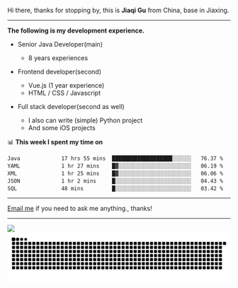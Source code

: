 Hi there, thanks for stopping by, this is **Jiaqi Gu** from China, base in Jiaxing.

---

**The following is my development experience.**

- Senior Java Developer(main)
  - 8 years experiences

- Frontend developer(second)
  - Vue.js (1 year experience)
  - HTML / CSS / Javascript
  
- Full stack developer(second as well)
  - I also can write (simple) Python project
  - And some iOS projects

📊 **This week I spent my time on**
<!--START_SECTION:waka-->

```txt
Java             17 hrs 55 mins  ███████████████████░░░░░░   76.37 %
YAML             1 hr 27 mins    █▓░░░░░░░░░░░░░░░░░░░░░░░   06.19 %
XML              1 hr 25 mins    █▓░░░░░░░░░░░░░░░░░░░░░░░   06.06 %
JSON             1 hr 2 mins     █░░░░░░░░░░░░░░░░░░░░░░░░   04.43 %
SQL              48 mins         █░░░░░░░░░░░░░░░░░░░░░░░░   03.42 %
```

<!--END_SECTION:waka-->

---

[Email me](mailto:htk2klwgr@mozmail.com?subject=Hiring_from_GitHub) if you need to ask me anything., thanks!

---

![]( https://visitor-badge.glitch.me/badge?page_id=githubgujiaqi)
![]( https://github.com/droid-Q/droid-Q/raw/output/github-contribution-grid-snake.svg#gh-dark-mode-only)
